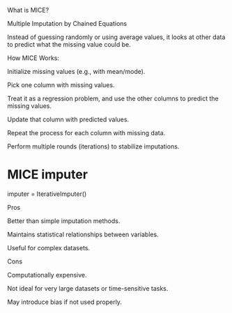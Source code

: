 What is MICE?

Multiple Imputation by Chained Equations

Instead of guessing randomly or using average values, it looks at other data to predict what the missing value could be.

How MICE Works:
 
Initialize missing values (e.g., with mean/mode).

Pick one column with missing values.

Treat it as a regression problem, and use the other columns to predict the missing values.

Update that column with predicted values.

Repeat the process for each column with missing data.

Perform multiple rounds (iterations) to stabilize imputations.

# MICE imputer

imputer = IterativeImputer()


Pros

Better than simple imputation methods.

Maintains statistical relationships between variables.

Useful for complex datasets.

Cons

Computationally expensive.

Not ideal for very large datasets or time-sensitive tasks.

May introduce bias if not used properly.

